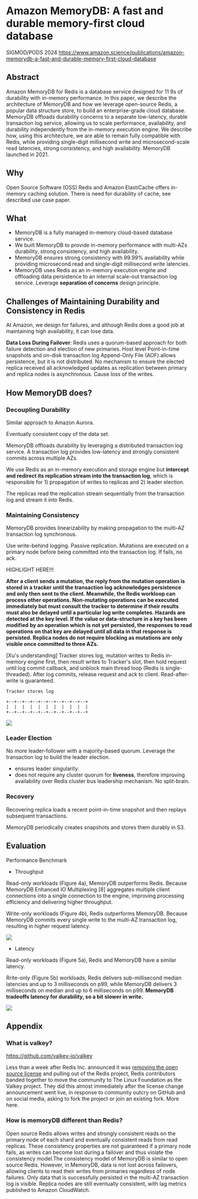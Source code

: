 # Amazon MemoryDB: A fast and durable memory-first cloud database

SIGMOD/PODS 2024 https://www.amazon.science/publications/amazon-memorydb-a-fast-and-durable-memory-first-cloud-database

## Abstract

Amazon MemoryDB for Redis is a database service designed for 11 9s of durability with in-memory performance. In this paper, we describe the architecture of MemoryDB and how we leverage open-source Redis, a popular data structure store, to build an enterprise-grade cloud database. MemoryDB offloads durability concerns to a separate low-latency, durable transaction log service, allowing us to scale performance, availability, and durability independently from the in-memory execution engine. We describe how, using this architecture, we are able to remain fully compatible with Redis, while providing single-digit millisecond write and microsecond-scale read latencies, strong consistency, and high availability. MemoryDB launched in 2021.

## Why

Open Source Software (OSS) Redis and Amazon ElastiCache offers in-memory caching solution. There is need for durability of cache, see described use case paper.

## What

- MemoryDB is a fully managed in-memory cloud-based database service. 
- We built MemoryDB to provide in-memory performance with multi-AZs durability, strong consistency, and high availability. 
- MemoryDB ensures strong consistency with 99.99% availability while providing microsecond read and single-digit millisecond write latencies. 
- MemoryDB uses Redis as an in-memory execution engine and offloading data persistence to an internal scale-out transaction log service. Leverage **separation of concerns** design principle.

## Challenges of Maintaining Durability and Consistency in Redis

At Amazon, we design for failures, and although Redis does a good job at maintaining high availability, it can lose data.

**Data Loss During Failover**: Redis uses a quorum-based approach for both failure detection and election of new primaries. Host level Point-in-time snapshots and on-disk transaction log Append-Only File (AOF) allows persistence, but it is not distributed. No mechanism to ensure the elected replica received all acknowledged updates as replication between primary and replica nodes is asynchronous. Cause loss of the writes.

## How MemoryDB does?

### Decoupling Durability

Similar approach to Amazon Aurora.

Eventually consistent copy of the data set.

MemoryDB offloads durability by leveraging a distributed transaction log service. A transaction log provides low-latency and strongly consistent commits across multiple AZs.

We use Redis as an in-memory execution and storage engine but **intercept and redirect its replication stream into the transaction log**, which is responsible for 1) propagation of writes to replicas and 2) leader election.

The replicas read the replication stream sequentially from the transaction log and stream it into Redis.

### Maintaining Consistency

MemoryDB provides linearizability by making propagation to the multi-AZ transaction log synchronous.

Use write-behind logging. Passive replication. Mutations are executed on a primary node before being committed into the transaction log. If fails, no ack.

HIGHLIGHT HERE!!!

**After a client sends a mutation, the reply from the mutation operation is stored in a tracker until the transaction log acknowledges persistence and only then sent to the client. Meanwhile, the Redis workloop can process other operations. Non-mutating operations can be executed immediately but must consult the tracker to determine if their results must also be delayed until a particular log write completes. Hazards are detected at the key level. If the value or data-structure in a key has been modified by an operation which is not yet persisted, the responses to read operations on that key are delayed until all data in that response is persisted. Replica nodes do not require blocking as mutations are only visible once committed to three AZs.**

[Xu's understanding] Tracker stores log, mutation writes to Redis in-memory engine first, then result writes to Tracker's slot, then hold request until log commit callback, and unblock main thread loop (Redis is single-threaded). After log commits, release request and ack to client. Read-after-write is guaranteed.

```
Tracker stores log

+--+--+--+--+--+--+--+--+--+--+
|  |  |  |  |  |  |  |  |  |  |
+--+--+--+--+--+--+--+--+--+--+
```

![](images/Amazon_MemoryDB_A_fast_and_durable_memory-first_cloud_database/memorydb1.png)

### Leader Election

No more leader-follower with a majority-based quorum. Leverage the transaction log to build the leader election.

- ensures leader singularity. 
- does not require any cluster quorum for **liveness**, therefore improving availability over Redis cluster bus leadership mechanism. No split-brain.

### Recovery

Recovering replica loads a recent point-in-time snapshot and then replays subsequent transactions.

MemoryDB periodically creates snapshots and stores them durably in S3.

## Evaluation

Performance Benchmark

- Throughput

Read-only workloads (Figure 4a), MemoryDB outperforms Redis. Because MemoryDB Enhanced IO Multiplexing [8] aggregates multiple client connections into a single connection to the engine, improving processing efficiency and delivering higher throughput.

Write-only workloads (Figure 4b), Redis outperforms MemoryDB. Because MemoryDB commits every single write to the multi-AZ transaction log, resulting in higher request latency.

![](images/Amazon_MemoryDB_A_fast_and_durable_memory-first_cloud_database/memorydb2.png)

- Latency

Read-only workloads (Figure 5a), Redis and MemoryDB have a similar latency.

Rrite-only (Figure 5b) workloads, Redis delivers sub-millisecond median latencies and up to 3 milliseconds on p99, while MemoryDB delivers 3 milliseconds on median and up to 6 milliseconds on p99. **MemoryDB tradeoffs latency for durability, so a bit slower in write.**

![](images/Amazon_MemoryDB_A_fast_and_durable_memory-first_cloud_database/memorydb3.png)

## Appendix

### What is valkey?

https://github.com/valkey-io/valkey

Less than a week after Redis Inc. announced it was [removing the open source license](https://redis.io/blog/redis-adopts-dual-source-available-licensing/) and pulling out of the Redis project, Redis contributors banded together to move the community to The Linux Foundation as the Valkey project. They did this almost immediately after the license change announcement went live, in response to community outcry on GitHub and on social media, asking to fork the project or join an existing fork. More here.
 
### How is memoryDB different than Redis?

Open source Redis allows writes and strongly consistent reads on the primary node of each shard and eventually consistent reads from read replicas. These consistency properties are not guaranteed if a primary node fails, as writes can become lost during a failover and thus violate the consistency model.The consistency model of MemoryDB is similar to open source Redis. However, in MemoryDB, data is not lost across failovers, allowing clients to read their writes from primaries regardless of node failures. Only data that is successfully persisted in the multi-AZ transaction log is visible. Replica nodes are still eventually consistent, with lag metrics published to Amazon CloudWatch.
 












